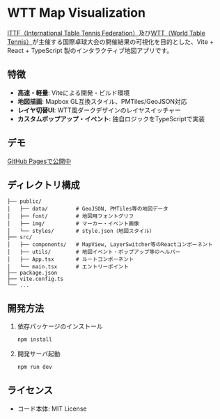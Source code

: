 # WTT Map Visualization

[ITTF（International Table Tennis Federation）](https://www.ittf.com/)及び[WTT（World Table Tennis）](https://www.worldtabletennis.com/home)が主催する国際卓球大会の開催結果の可視化を目的とした、Vite + React + TypeScript 製のインタラクティブ地図アプリです。

## 特徴
- **高速・軽量**: Viteによる開発・ビルド環境
- **地図描画**: Mapbox GL互換スタイル、PMTiles/GeoJSON対応
- **レイヤ切替UI**: WTT風ダークデザインのレイヤスイッチャー
- **カスタムポップアップ・イベント**: 独自ロジックをTypeScriptで実装

## デモ
[GitHub Pagesで公開中](https://hirofumikanda.github.io/wtt-map/)

## ディレクトリ構成
```
├── public/
│   ├── data/         # GeoJSON, PMTiles等の地図データ
│   ├── font/         # 地図用フォントグリフ
│   ├── img/          # マーカー・イベント画像
│   └── styles/       # style.json（地図スタイル）
├── src/
│   ├── components/   # MapView, LayerSwitcher等のReactコンポーネント
│   ├── utils/        # 地図イベント・ポップアップ等のヘルパー
│   ├── App.tsx       # ルートコンポーネント
│   └── main.tsx      # エントリーポイント
├── package.json
├── vite.config.ts
└── ...
```

## 開発方法
1. 依存パッケージのインストール
   ```bash
   npm install
   ```
2. 開発サーバ起動
   ```bash
   npm run dev
   ```

## ライセンス
- コード本体: MIT License
